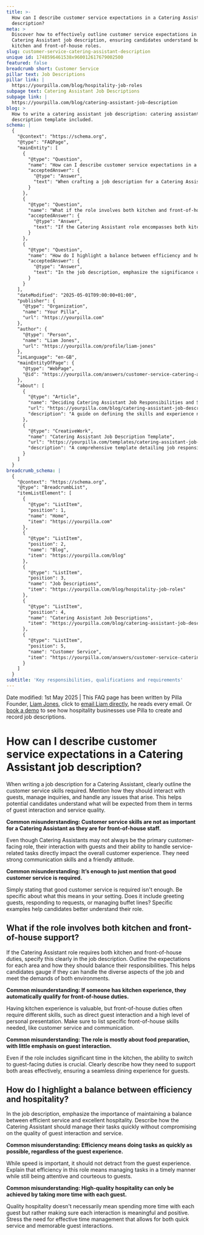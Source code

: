 ```yaml
---
title: >-
  How can I describe customer service expectations in a Catering Assistant job
  description?
meta: >
  Discover how to effectively outline customer service expectations in a
  Catering Assistant job description, ensuring candidates understand both
  kitchen and front-of-house roles.
slug: customer-service-catering-assistant-description
unique id: 1748596461538x960012617679002500
featured: false
breadcrumb short: Customer Service
pillar text: Job Descriptions
pillar link: |
  https://yourpilla.com/blog/hospitality-job-roles
subpage text: Catering Assistant Job Descriptions
subpage link: |
  https://yourpilla.com/blog/catering-assistant-job-description
blog: >
  How to write a catering assistant job description: catering assistant job
  description template included.
schema: |
  {
    "@context": "https://schema.org",
    "@type": "FAQPage",
    "mainEntity": [
      {
        "@type": "Question",
        "name": "How can I describe customer service expectations in a Catering Assistant job description?",
        "acceptedAnswer": {
          "@type": "Answer",
          "text": "When crafting a job description for a Catering Assistant, clearly specify the required customer service skills. Explain how they should interact with guests, address inquiries, and resolve issues, which will help candidates understand the expectations for guest interaction and service quality. Specific examples of customer service actions, such as greeting guests and managing buffet lines, should also be included to give a clear picture of the role's requirements."
        }
      },
      {
        "@type": "Question",
        "name": "What if the role involves both kitchen and front-of-house support?",
        "acceptedAnswer": {
          "@type": "Answer",
          "text": "If the Catering Assistant role encompasses both kitchen duties and front-of-house responsibilities, the job description should clearly state this and delineate the expectations for each function. This helps candidates determine if they can fulfill the diverse requirements of the position and manage both aspects of the job effectively."
        }
      },
      {
        "@type": "Question",
        "name": "How do I highlight a balance between efficiency and hospitality?",
        "acceptedAnswer": {
          "@type": "Answer",
          "text": "In the job description, emphasize the significance of balancing efficient service with excellent hospitality. Describe how the Catering Assistant should execute their responsibilities swiftly without compromising the quality of guest interaction and service. This includes being attentive and courteous while managing tasks efficiently to ensure a memorable guest experience."
        }
      }
    ],
    "dateModified": "2025-05-01T09:00:00+01:00",
    "publisher": {
      "@type": "Organization",
      "name": "Your Pilla",
      "url": "https://yourpilla.com"
    },
    "author": {
      "@type": "Person",
      "name": "Liam Jones",
      "url": "https://yourpilla.com/profile/liam-jones"
    },
    "inLanguage": "en-GB",
    "mainEntityOfPage": {
      "@type": "WebPage",
      "@id": "https://yourpilla.com/answers/customer-service-catering-assistant-description"
    },
    "about": [
      {
        "@type": "Article",
        "name": "Deciding Catering Assistant Job Responsibilities and Skills",
        "url": "https://yourpilla.com/blog/catering-assistant-job-description",
        "description": "A guide on defining the skills and experience needed from a Catering Assistant, including insights for job description creation."
      },
      {
        "@type": "CreativeWork",
        "name": "Catering Assistant Job Description Template",
        "url": "https://yourpilla.com/templates/catering-assistant-job-description",
        "description": "A comprehensive template detailing job responsibilities and required skills for a Catering Assistant."
      }
    ]
  }
breadcrumb_schema: |
  {
    "@context": "https://schema.org",
    "@type": "BreadcrumbList",
    "itemListElement": [
      {
        "@type": "ListItem",
        "position": 1,
        "name": "Home",
        "item": "https://yourpilla.com"
      },
      {
        "@type": "ListItem",
        "position": 2,
        "name": "Blog",
        "item": "https://yourpilla.com/blog"
      },
      {
        "@type": "ListItem",
        "position": 3,
        "name": "Job Descriptions",
        "item": "https://yourpilla.com/blog/hospitality-job-roles"
      },
      {
        "@type": "ListItem",
        "position": 4,
        "name": "Catering Assistant Job Descriptions",
        "item": "https://yourpilla.com/blog/catering-assistant-job-description"
      },
      {
        "@type": "ListItem",
        "position": 5,
        "name": "Customer Service",
        "item": "https://yourpilla.com/answers/customer-service-catering-assistant-description"
      }
    ]
  }
subtitle: 'Key responsibilities, qualifications and requirements'
---
```


Date modified: 1st May 2025 | This FAQ page has been written by Pilla Founder, [Liam Jones](https://yourpilla.com/profile/liam-jones), click to [email Liam directly](https://mailto:liam@yourpilla.com), he reads every email. Or [book a demo](https://calendly.com/pilla/demo) to see how hospitality businesses use Pilla to create and record job descriptions.

# How can I describe customer service expectations in a Catering Assistant job description?

When writing a job description for a Catering Assistant, clearly outline the customer service skills required. Mention how they should interact with guests, manage inquiries, and handle any issues that arise. This helps potential candidates understand what will be expected from them in terms of guest interaction and service quality.

**Common misunderstanding: Customer service skills are not as important for a Catering Assistant as they are for front-of-house staff.**

Even though Catering Assistants may not always be the primary customer-facing role, their interaction with guests and their ability to handle service-related tasks directly impact the overall customer experience. They need strong communication skills and a friendly attitude.

**Common misunderstanding: It’s enough to just mention that good customer service is required.**

Simply stating that good customer service is required isn't enough. Be specific about what this means in your setting. Does it include greeting guests, responding to requests, or managing buffet lines? Specific examples help candidates better understand their role.

## What if the role involves both kitchen and front-of-house support?

If the Catering Assistant role requires both kitchen and front-of-house duties, specify this clearly in the job description. Outline the expectations for each area and how they should balance their responsibilities. This helps candidates gauge if they can handle the diverse aspects of the job and meet the demands of both environments.

**Common misunderstanding: If someone has kitchen experience, they automatically qualify for front-of-house duties.**

Having kitchen experience is valuable, but front-of-house duties often require different skills, such as direct guest interaction and a high level of personal presentation. Make sure to list specific front-of-house skills needed, like customer service and communication.

**Common misunderstanding: The role is mostly about food preparation, with little emphasis on guest interaction.**

Even if the role includes significant time in the kitchen, the ability to switch to guest-facing duties is crucial. Clearly describe how they need to support both areas effectively, ensuring a seamless dining experience for guests.

## How do I highlight a balance between efficiency and hospitality?

In the job description, emphasize the importance of maintaining a balance between efficient service and excellent hospitality. Describe how the Catering Assistant should manage their tasks quickly without compromising on the quality of guest interaction and service.

**Common misunderstanding: Efficiency means doing tasks as quickly as possible, regardless of the guest experience.**

While speed is important, it should not detract from the guest experience. Explain that efficiency in this role means managing tasks in a timely manner while still being attentive and courteous to guests.

**Common misunderstanding: High-quality hospitality can only be achieved by taking more time with each guest.**

Quality hospitality doesn't necessarily mean spending more time with each guest but rather making sure each interaction is meaningful and positive. Stress the need for effective time management that allows for both quick service and memorable guest interactions.
